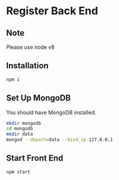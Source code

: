 # Register Back End

## Note
Please use node v8

## Installation
```sh
npm i
```

## Set Up MongoDB
You should have MongoDB installed.
```sh
mkdir mongodb
cd mongodb
mkdir data
mongod --dbpath=data --bind_ip 127.0.0.1
```

## Start Front End
```sh
npm start
```